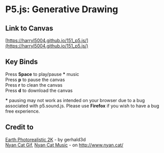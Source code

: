 P5.js: Generative Drawing
==========
Link to Canvas
-------
[https://harryl5004.github.io/151_p5.js/](https://harryl5004.github.io/151_p5.js/)

Key Binds
-------
Press **Space** to play/pause **\*** music  
Press **p** to pause the canvas  
Press **r** to clean the canvas  
Press **d** to download the canvas  

**\*** pausing may not work as intended on your browser due to a bug associated with p5.sound.js. Please use **Firefox** if you wish to have a bug free experience.

Credit to
----
[Earth Photorealistic 2K](https://free3d.com/3d-model/earth-photorealistic-2k-927613.html) - by gerhald3d  
[Nyan Cat Gif](http://www.nyan.cat/), [Nyan Cat Music](http://www.nyan.cat/) - on http://www.nyan.cat/
